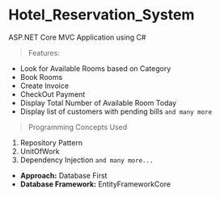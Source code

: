 # Hotel_Reservation_System

ASP.NET Core MVC Application using C#

> Features:

- Look for Available Rooms based on Category
- Book Rooms
- Create Invoice
- CheckOut Payment
- Display Total Number of Available Room Today
- Display list of customers with pending bills
`and many more`

> Programming Concepts Used

1. Repository Pattern
2. UnitOfWork
3. Dependency Injection
`and many more...`

- **Approach:** Database First
- **Database Framework:** EntityFrameworkCore
